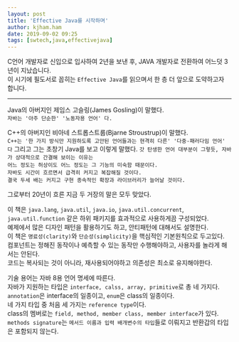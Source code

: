 ```yaml
---
layout: post
title: 'Effective Java를 시작하며'
author: kjham.ham
date: 2019-09-02 09:25
tags: [swtech,java,effectivejava]
---
```


C언어 개발자로 신입으로 입사하여 2년을 보낸 후, JAVA 개발자로 전환하여 어느덧 3년이 지났습니다.  
이 시기에 필도서로 꼽히는 `Effective Java`를 읽으며서 한 층 더 앞으로 도약하고자 합니다.

---

Java의 아버지인 제임스 고슬링(James Gosling)이 말했다.  
`자바는 '아주 단순한' '노동자용 언어' 다.`

C++의 아버지인 비아네 스트롭스트룹(Bjarne Stroustrup)이 말했다.  
`C++는 '한 가지 방식만 지원하도록 고안된 언어들과는 현격히 다른' '다중-패러다임 언어' 다`
그리고 그는 초창기 Java를 보고 이렇게 말했다.
`갓 탄생한 언어 대부분이 그렇듯, 자바가 상대적으로 간결해 보이는 이유는`  
`어느 정도는 허상이도 어느 정도는 그 기능의 미숙함 때문이다.`  
`자바도 시간이 흐르면서 급격히 커지고 복잡해질 것이다.`  
`결국 두세 배는 커지고 구현 종속적인 확장과 라이브러리가 늘어날 것이다.`  

그로부터 20년이 흐른 지금 두 거장의 말은 모두 맞았다.

이 책은 `java.lang`, `java.util`, `java.io`, `java.util.concurrent`, `java.util.function` 같은 하위 패키지를 효과적으로 사용하게끔 구성되었다.  
예제에서 많은 디자인 패턴을 활용하기도 하고, 안티패턴에 대해서도 설명한다.  
이 책은 `명료성(clarity)`와 `단순성(simplicity)`을 핵심적인 기본원칙으로 두고있다.  
컴포넌트는 정해진 동작이나 예측할 수 있는 동작만 수행해야하고, 사용자를 놀라게 해서는 안된다.  
코드는 복사되는 것이 아니라, 재사용되어야하고 의존성은 최소로 유지해야한다.  

기술 용어는 자바 8용 언어 명세에 따른다.  
자바가 지원하는 타입은 `interface, calss, array, primitive`로 총 네 가지다.  
`annotation`은 interface의 일종이고, `enum`은 class의 일종이다.  
네 가지 타입 중 처음 세 가지는 `reference type`이다.  
class의 멤버로는 `field, method, member class, member interface`가 있다.  
`methods signature`는 `메서드 이름과 입력 배개변수의 타입`들로 이뤄지고 반환갑의 타입은 포함되지 않는다.  


